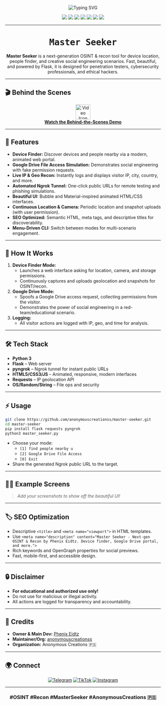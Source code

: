 <p align="center">
  <img src="https://readme-typing-svg.herokuapp.com/?font=Fira+Code&weight=900&duration=3500&pause=600&color=FF5E00&center=true&vCenter=true&width=700&lines=Anonymous+Creations+%F0%9F%87%B5%F0%9F%87%B8;Master+Seeker+by+Phenix+Eidtz;Next-Gen+OSINT+%7C+Recon+Toolkit+%7C+Device+Finder" alt="Typing SVG">
</p>

<p align="center">
  <img src="https://img.shields.io/badge/Owner-Phenix%20Eidtz-FF5E00?style=for-the-badge" />
  <img src="https://img.shields.io/badge/Maintainer-anonymouscreationss-blueviolet?style=for-the-badge" />
  <img src="https://img.shields.io/badge/Language-Python-blue?style=for-the-badge&logo=python" />
  <img src="https://img.shields.io/badge/Framework-Flask-black?style=for-the-badge&logo=flask" />
  <img src="https://img.shields.io/badge/Ngrok-Public%20URL-informational?style=for-the-badge&logo=ngrok" />
  <img src="https://img.shields.io/badge/SEO%20Optimized-Yes-brightgreen?style=for-the-badge" />
  <img src="https://img.shields.io/badge/Anonymous%20Creations-%F0%9F%87%B5%F0%9F%87%B8-black?style=for-the-badge" />
</p>

---

<h1 align="center" style="font-family: 'Fira Code', 'Consolas', monospace; font-weight: 900;">
  Master Seeker
</h1>

<p align="center">
  <b>Master Seeker</b> is a next-generation OSINT & recon tool for device location, people finder, and creative social engineering scenarios. Fast, beautiful, and powered by Flask, it is designed for penetration testers, cybersecurity professionals, and ethical hackers.
</p>

---

## 🎬 Behind the Scenes

<p align="center">
  <a href="https://streamable.com/ttbcaw">
    <img src="https://cdn-icons-png.flaticon.com/512/727/727245.png" width="48" alt="Video Icon"/>
    <br>
    <b>Watch the Behind-the-Scenes Demo</b>
  </a>
</p>

---

## 🚀 Features

- **Device Finder:** Discover devices and people nearby via a modern, animated web portal.
- **Google Drive File Access Simulation:** Demonstrates social engineering with fake permission requests.
- **Live IP & Geo Recon:** Instantly logs and displays visitor IP, city, country, and more.
- **Automated Ngrok Tunnel:** One-click public URLs for remote testing and phishing simulations.
- **Beautiful UI:** Bubble and Material-inspired animated HTML/CSS interfaces.
- **Continuous Location & Camera:** Periodic location and snapshot uploads (with user permission).
- **SEO Optimized:** Semantic HTML, meta tags, and descriptive titles for discoverability.
- **Menu-Driven CLI:** Switch between modes for multi-scenario engagement.

---

## 🌟 How It Works

1. **Device Finder Mode:**  
   - Launches a web interface asking for location, camera, and storage permissions.
   - Continuously captures and uploads geolocation and snapshots for OSINT/recon.
2. **Google Drive Mode:**  
   - Spoofs a Google Drive access request, collecting permissions from the visitor.
   - Demonstrates the power of social engineering in a red-team/educational scenario.
3. **Logging:**  
   - All visitor actions are logged with IP, geo, and time for analysis.

---

## 🛠️ Tech Stack

- **Python 3**
- **Flask** – Web server
- **pyngrok** – Ngrok tunnel for instant public URLs
- **HTML5/CSS3/JS** – Animated, responsive, modern interfaces
- **Requests** – IP geolocation API
- **OS/Random/String** – File ops and security

---

## ⚡ Usage

```bash
git clone https://github.com/anonymouscreationss/master-seeker.git
cd master-seeker
pip install flask requests pyngrok
python3 master_seeker.py
```

- Choose your mode:
    - `[1] find people nearby u`
    - `[2] Google Drive File Access`
    - `[0] Exit`
- Share the generated Ngrok public URL to the target.

---

## 👨‍💻 Example Screens

> _Add your screenshots to show off the beautiful UI!_

---

## 🏷️ SEO Optimization

- Descriptive `<title>` and `<meta name="viewport">` in HTML templates.
- Use `<meta name="description" content="Master Seeker - Next-gen OSINT & Recon by Phenix Eidtz. Device finder, Google Drive portal, and more.">`
- Rich keywords and OpenGraph properties for social previews.
- Fast, mobile-first, and accessible design.

---

## 🔒 Disclaimer

- **For educational and authorized use only!**
- Do not use for malicious or illegal activity.
- All actions are logged for transparency and accountability.

---

## 👑 Credits

- **Owner & Main Dev:** [Phenix Eidtz](https://t.me/phoenixz_editz)
- **Maintainer/Org:** [anonymouscreationss](https://github.com/anonymouscreationss)
- **Organization:** Anonymous Creations 🇵🇸

---

## 🌍 Connect

<p align="center">
  <a href="https://t.me/phoenixz_editz"><img src="https://img.shields.io/badge/Telegram-2CA5E0?style=for-the-badge&logo=telegram&logoColor=white" alt="Telegram"/></a>
  <a href="https://tiktok.com/@phoenixz_editz"><img src="https://img.shields.io/badge/TikTok-010101?style=for-the-badge&logo=tiktok&logoColor=white" alt="TikTok"/></a>
  <a href="https://instagram.com/phoenixzeditz"><img src="https://img.shields.io/badge/Instagram-E4405F?style=for-the-badge&logo=instagram&logoColor=white" alt="Instagram"/></a>
</p>

---

<h3 align="center">#OSINT #Recon #MasterSeeker #AnonymousCreations 🇵🇸</h3>